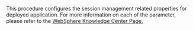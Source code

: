 This procedure configures the session management related properties for deployed application. For more information on each of the parameter, please refer to the <a href="http://www-01.ibm.com/support/knowledgecenter/SSCKBL_8.5.5/com.ibm.websphere.nd.doc/ae/uprs_rsession_manager.html">WebSphere Knowledge Center Page.</a>